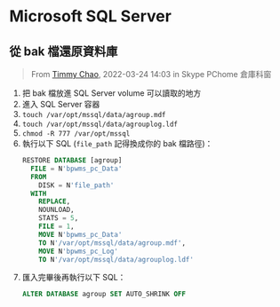 # Microsoft SQL Server

## 從 bak 檔還原資料庫

> From [Timmy Chao](https://github.com/Timmy0618), 2022-03-24 14:03 in Skype PChome 倉庫科窗

1. 把 bak 檔放進 SQL Server volume 可以讀取的地方
2. 進入 SQL Server 容器
3. `touch /var/opt/mssql/data/agroup.mdf`
4. `touch /var/opt/mssql/data/agrouplog.ldf`
5. `chmod -R 777 /var/opt/mssql`
6. 執行以下 SQL (`file_path` 記得換成你的 bak 檔路徑)：
   ```sql
   RESTORE DATABASE [agroup]
     FILE = N'bpwms_pc_Data'
     FROM
       DISK = N'file_path'
     WITH
       REPLACE,
       NOUNLOAD,
       STATS = 5,
       FILE = 1,
       MOVE N'bpwms_pc_Data'
       TO N'/var/opt/mssql/data/agroup.mdf',
       MOVE N'bpwms_pc_Log'
       TO N'/var/opt/mssql/data/agrouplog.ldf'
   ```
7. 匯入完畢後再執行以下 SQL：
   ```sql
   ALTER DATABASE agroup SET AUTO_SHRINK OFF
   ```
